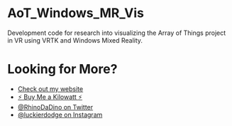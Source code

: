 # AoT_Windows_MR_Vis

Development code for research into visualizing the Array of Things project in VR using VRTK and Windows Mixed Reality.

# Looking for More?

* [Check out my website](https://www.rlewis.io)
* [:zap: Buy Me a Kilowatt :zap:](https://www.buymeacoffee.com/aVc18KuLq)
* [@RhinoDaDino on Twitter](https://twitter.com/RhinoDaDino)
* [@luckierdodge on Instagram](https://www.instagram.com/luckierdodge/)
